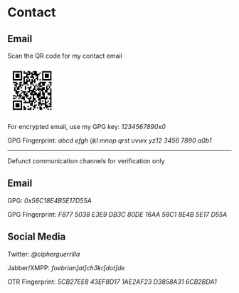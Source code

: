 # Contact

## Email

Scan the QR code for my contact email

![Contact Email QR Code](img/email.png)

For encrypted email, use my GPG key: *1234567890x0*

GPG Fingerprint: *abcd efgh ijkl mnop qrst uvwx yz12 3456 7890 a0b1*

___
Defunct communication channels for verification only

## Email

GPG: *0x58C18E4B5E17D55A*

GPG Fingerprint: *F877 5038 E3E9 DB3C 80DE 16AA 58C1 8E4B 5E17 D55A*

## Social Media

Twitter: *@cipherguerrilla*

Jabber/XMPP: *foebrian[at]ch3kr[dot]de*

OTR Fingerprint: *5CB27EE8 43EF8D17 1AE2AF23 D3858A31 6CB2BDA1*
